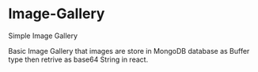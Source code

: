 # Image-Gallery
Simple Image Gallery


Basic Image Gallery that images are store in MongoDB database as Buffer type then retrive as base64 String in react.
